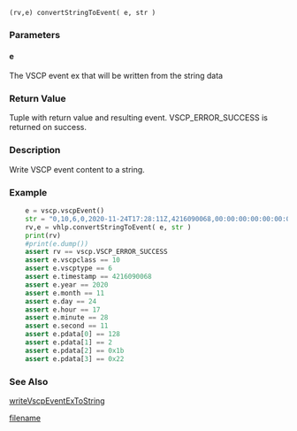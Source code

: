 


```clike
(rv,e) convertStringToEvent( e, str )
```

### Parameters

#### e
The VSCP event ex that will be written from the string data

### Return Value
Tuple with return value and resulting event. VSCP_ERROR_SUCCESS is returned on success. 

### Description
Write VSCP event content to a string. 

### Example

```python
    e = vscp.vscpEvent()
    str = "0,10,6,0,2020-11-24T17:28:11Z,4216090068,00:00:00:00:00:00:00:00:00:00:00:00:00:00:00:00,0x80,0x02,0x1B,0x22"
    rv,e = vhlp.convertStringToEvent( e, str )
    print(rv)
    #print(e.dump())
    assert rv == vscp.VSCP_ERROR_SUCCESS
    assert e.vscpclass == 10
    assert e.vscptype == 6
    assert e.timestamp == 4216090068
    assert e.year == 2020
    assert e.month == 11
    assert e.day == 24
    assert e.hour == 17
    assert e.minute == 28
    assert e.second == 11
    assert e.pdata[0] == 128
    assert e.pdata[1] == 2
    assert e.pdata[2] == 0x1b
    assert e.pdata[3] == 0x22
```

### See Also

[writeVscpEventExToString](writevscpeventextostring.md)



[filename](./bottom_copyright.md ':include')
